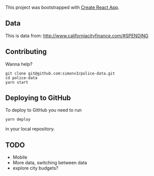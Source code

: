 This project was bootstrapped with [Create React App](https://github.com/facebook/create-react-app).

## Data

This is data from: http://www.californiacityfinance.com/#SPENDING

## Contributing

Wanna help?

```
git clone git@github.com:simonv3/police-data.git
cd police-data
yarn start
```

## Deploying to GitHub

To deploy to GitHub you need to run

```
yarn deploy
```

in your local repository.

## TODO

- Mobile
- More data, switching between data
- explore city budgets?
